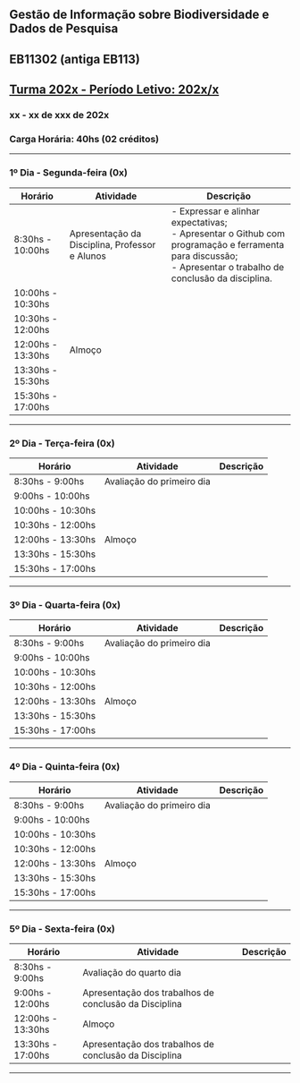 ## Gestão de Informação sobre Biodiversidade e Dados de Pesquisa
## EB11302 (antiga EB113)
## [Turma 202x - Período Letivo: 202x/x]()

### xx - xx de xxx de 202x
### Carga Horária: 40hs (02 créditos)
---

### __1º Dia - Segunda-feira (0x)__

| Horário | Atividade | Descrição |
|---|---|---|
| 8:30hs - 10:00hs | Apresentação da Disciplina, Professor e Alunos  | - Expressar e alinhar expectativas;<br>- Apresentar o Github com programação e ferramenta para discussão;<br>- Apresentar o trabalho de conclusão da disciplina. |
| 10:00hs - 10:30hs |  |  |
| 10:30hs - 12:00hs |  |  |
| 12:00hs - 13:30hs | Almoço |
| 13:30hs - 15:30hs |  |  |
| 15:30hs - 17:00hs |  |  |
---

### __2º Dia - Terça-feira (0x)__

| Horário | Atividade | Descrição |
|---|---|---|
| 8:30hs - 9:00hs  | Avaliação do primeiro dia |   |
| 9:00hs - 10:00hs  |  |  |
| 10:00hs - 10:30hs |  |  |
| 10:30hs - 12:00hs |  |  |
| 12:00hs - 13:30hs | Almoço |
| 13:30hs - 15:30hs |  |  |
| 15:30hs - 17:00hs |  |  |
---

### __3º Dia - Quarta-feira (0x)__

| Horário | Atividade | Descrição |
|---|---|---|
| 8:30hs - 9:00hs  | Avaliação do primeiro dia |   |
| 9:00hs - 10:00hs  |  |  |
| 10:00hs - 10:30hs |  |  |
| 10:30hs - 12:00hs |  |  |
| 12:00hs - 13:30hs | Almoço |
| 13:30hs - 15:30hs |  |  |
| 15:30hs - 17:00hs |  |  |
---

### __4º Dia - Quinta-feira (0x)__

| Horário | Atividade | Descrição |
|---|---|---|
| 8:30hs - 9:00hs  | Avaliação do primeiro dia |   |
| 9:00hs - 10:00hs  |  |  |
| 10:00hs - 10:30hs |  |  |
| 10:30hs - 12:00hs |  |  |
| 12:00hs - 13:30hs | Almoço |
| 13:30hs - 15:30hs |  |  |
| 15:30hs - 17:00hs |  |  |
---

### __5º Dia - Sexta-feira (0x)__

| Horário | Atividade | Descrição |
|---|---|---|
| 8:30hs - 9:00hs  | Avaliação do quarto dia |   |
| 9:00hs - 12:00hs  | Apresentação dos trabalhos de conclusão da Disciplina  |   |
| 12:00hs - 13:30hs | Almoço |
| 13:30hs - 17:00hs  | Apresentação dos trabalhos de conclusão da Disciplina  |   |
---
